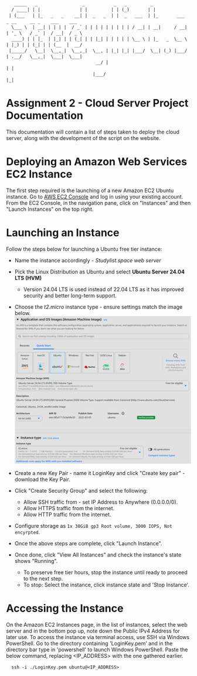 ```
   _____   _                 _           _   _         _                                           
  / ____| | |               | |         | | (_)       | |                                          
 | (___   | |_   _   _    __| |  _   _  | |  _   ___  | |_       ___   _ __     __ _    ___    ___ 
  \___ \  | __| | | | |  / _` | | | | | | | | | / __| | __|     / __| | '_ \   / _` |  / __|  / _ \
  ____) | | |_  | |_| | | (_| | | |_| | | | | | \__ \ | |_   _  \__ \ | |_) | | (_| | | (__  |  __/
 |_____/   \__|  \__,_|  \__,_|  \__, | |_| |_| |___/  \__| (_) |___/ | .__/   \__,_|  \___|  \___|
                                  __/ |                               | |                          
                                 |___/                                |_|
```

# Assignment 2 - Cloud Server Project Documentation

This documentation will contain a list of steps taken to deploy the cloud server, along with the development of the script on the website.

# Deploying an Amazon Web Services EC2 Instance
The first step required is the launching of a new Amazon EC2 Ubuntu instance.
Go to [AWS EC2 Console](https://console.aws.amazon.com/ec2/) and log in using your existing account.
From the EC2 Console, in the navigation pane, click on "Instances" and then "Launch Instances" on the top right. 

# Launching an Instance
Follow the steps below for launching a Ubuntu free tier instance:
* Name the instance accordingly - *Studylist.space web server*
* Pick the Linux Distribution as Ubuntu and select **Ubuntu Server 24.04 LTS (HVM)**
   * Version 24.04 LTS is used instead of 22.04 LTS as it has improved security and better long-term support.
* Choose the *t2.micro* instance type - ensure settings match the image below.
![Example](/Images/instance-settings.png)

* Create a new Key Pair - name it LoginKey and click "Create key pair" - download the Key Pair.
* Click "Create Security Group" and select the following:
   * Allow SSH traffic from - set IP Address to Anywhere (0.0.0.0/0).
   * Allow HTTPS traffic from the internet.
   * Allow HTTP traffic from the internet.
* Configure storage as `1x 30GiB gp3 Root volume, 3000 IOPS, Not encyrpted`.
* Once the above steps are complete, click "Launch Instance".
* Once done, click "View All Instances" and check the instance's state shows "Running".
   * To preserve free tier hours, stop the instance until ready to proceed to the next step.
   * To stop: Select the instance, click instance state and 'Stop Instance'.

# Accessing the Instance
On the Amazon EC2 Instances page, in the list of instances, select the web server and in the bottom pop up, note down the Public IPv4 Address for later use.
To access the instance via terminal access, use SSH via Windows PowerShell.
Go to the directory containing 'LoginKey.pem' and in the directory bar type in 'powershell' to launch Windows PowerShell.
Paste the below command, replacing <IP_ADDRESS> with the one gathered earlier.

      ssh -i ./LoginKey.pem ubuntu@<IP_ADDRESS>
